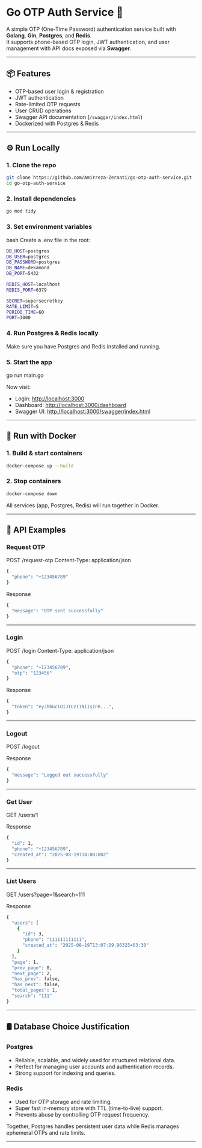 # Go OTP Auth Service 🔑

A simple OTP (One-Time Password) authentication service built with **Golang**, **Gin**, **Postgres**, and **Redis**.  
It supports phone-based OTP login, JWT authentication, and user management with API docs exposed via **Swagger**.

---

## 📦 Features
- OTP-based user login & registration
- JWT authentication
- Rate-limited OTP requests
- User CRUD operations
- Swagger API documentation (`/swagger/index.html`)
- Dockerized with Postgres & Redis

---

## ⚙️ Run Locally

### 1. Clone the repo
```bash
git clone https://github.com/Amirreza-Zeraati/go-otp-auth-service.git
cd go-otp-auth-service
```
### 2. Install dependencies
```bash
go mod tidy
```
### 3. Set environment variables
bash
Create a .env file in the root:
```bash
DB_HOST=postgres
DB_USER=postgres
DB_PASSWORD=postgres
DB_NAME=dekamond
DB_PORT=5432

REDIS_HOST=localhost
REDIS_PORT=6379

SECRET=supersecretkey
RATE_LIMIT=5
PERIOD_TIME=60
PORT=3000
```

### 4. Run Postgres & Redis locally

Make sure you have Postgres and Redis installed and running.

### 5. Start the app

go run main.go

Now visit:
* Login: [http://localhost:3000](http://localhost:3000)
* Dashboard: [http://localhost:3000/dashboard](http://localhost:3000/dashboard)
* Swagger UI: [http://localhost:3000/swagger/index.html](http://localhost:3000/swagger/index.html)

---

## 🐳 Run with Docker

### 1. Build & start containers
```bash
docker-compose up --build
```
### 2. Stop containers
```bash
docker-compose down
```
All services (app, Postgres, Redis) will run together in Docker.

---

## 📖 API Examples

### Request OTP

POST /request-otp
Content-Type: application/json
```bash
{
  "phone": "+123456789"
}
```
Response
```bash
{
  "message": "OTP sent successfully"
}
```
---

### Login

POST /login
Content-Type: application/json
```bash
{
  "phone": "+123456789",
  "otp": "123456"
}
```
Response
```bash
{
  "token": "eyJhbGciOiJIUzI1NiIsInR...",
}
```
---

### Logout

POST /logout

Response
```bash
{
  "message": "Logged out successfully"
}
```
---

### Get User

GET /users/1

Response
```bash
{
  "id": 1,
  "phone": "+123456789",
  "created_at": "2025-08-19T14:00:00Z"
}
```
---

### List Users

GET /users?page=1&search=111

Response
```bash
{
  "users": [
    {
      "id": 3,
      "phone": "111111111111",
      "created_at": "2025-08-19T13:07:29.96325+03:30"
    }
  ],
  "page": 1,
  "prev_page": 0,
  "next_page": 2,
  "has_prev": false,
  "has_next": false,
  "total_pages": 1,
  "search": "111"
}
```
---

## 🛢 Database Choice Justification

### Postgres

* Reliable, scalable, and widely used for structured relational data.
* Perfect for managing user accounts and authentication records.
* Strong support for indexing and queries.

### Redis

* Used for OTP storage and rate limiting.
* Super fast in-memory store with TTL (time-to-live) support.
* Prevents abuse by controlling OTP request frequency.

Together, Postgres handles persistent user data while Redis manages ephemeral OTPs and rate limits.

---
